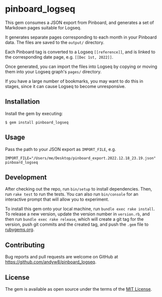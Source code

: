 # pinboard_logseq

This gem consumes a JSON export from Pinboard, and generates a set of Markdown pages suitable for Logseq.

It generates separate pages corresponding to each month in your Pinboard data. The files are saved to the `output/` directory.

Each Pinboard tag is converted to a Logseq `[[reference]]`, and is linked to the corresponding date page, e.g. `[[Dec 1st, 2022]]`.

Once generated, you can import the files into Logseq by copying or moving them into your Logseq graph's `pages/` directory.

If you have a large number of bookmarks, you may want to do this in stages, since it can cause Logseq to become
unresponsive.

## Installation

Install the gem by executing:

    $ gem install pinboard_logseq

## Usage

Pass the path to your JSON export as `IMPORT_FILE`, e.g.

```
IMPORT_FILE="/Users/me/Desktop/pinboard_export.2022.12.18_23.19.json" pinboard_logseq
```

## Development

After checking out the repo, run `bin/setup` to install dependencies. Then, run `rake test` to run the tests. You can also run `bin/console` for an interactive prompt that will allow you to experiment.

To install this gem onto your local machine, run `bundle exec rake install`. To release a new version, update the version number in `version.rb`, and then run `bundle exec rake release`, which will create a git tag for the version, push git commits and the created tag, and push the `.gem` file to [rubygems.org](https://rubygems.org).

## Contributing

Bug reports and pull requests are welcome on GitHub at https://github.com/andyw8/pinboard_logseq.

## License

The gem is available as open source under the terms of the [MIT License](https://opensource.org/licenses/MIT).

